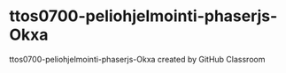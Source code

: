 # ttos0700-peliohjelmointi-phaserjs-Okxa
ttos0700-peliohjelmointi-phaserjs-Okxa created by GitHub Classroom
